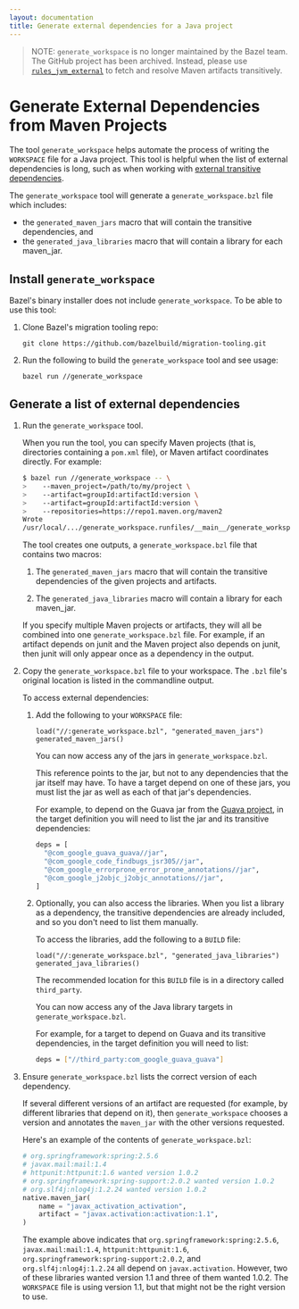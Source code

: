 ```yaml
---
layout: documentation
title: Generate external dependencies for a Java project
---
```


> NOTE: `generate_workspace` is no longer maintained by the Bazel team. The
GitHub project has been archived. Instead, please use [`rules_jvm_external`](
https://github.com/bazelbuild/rules_jvm_external) to fetch and resolve
Maven artifacts transitively.

# Generate External Dependencies from Maven Projects

The tool `generate_workspace` helps automate the process of writing
the `WORKSPACE` file for a Java project. This tool is
helpful when the list of external dependencies is long, such as when working
with [external transitive dependencies](external.html#transitive-dependencies).

The `generate_workspace` tool will generate a `generate_workspace.bzl` file
which includes:

*   the `generated_maven_jars` macro that will contain the transitive
    dependencies, and
*   the `generated_java_libraries` macro that will contain a library for
    each maven_jar.

## Install `generate_workspace`

Bazel's binary installer does not include `generate_workspace`. To be able to
use this tool:

1.  Clone Bazel's migration tooling repo:

    ```
    git clone https://github.com/bazelbuild/migration-tooling.git
    ```

2.  Run the following to build the `generate_workspace` tool and see usage:

    ```
    bazel run //generate_workspace
    ```

## Generate a list of external dependencies

1.  Run the `generate_workspace` tool.

    When you run the tool, you can specify Maven projects (that is,
    directories containing a `pom.xml` file), or Maven artifact coordinates
    directly. For example:

    ```bash
    $ bazel run //generate_workspace -- \
    >    --maven_project=/path/to/my/project \
    >    --artifact=groupId:artifactId:version \
    >    --artifact=groupId:artifactId:version \
    >    --repositories=https://repo1.maven.org/maven2
    Wrote
    /usr/local/.../generate_workspace.runfiles/__main__/generate_workspace.bzl
    ```

    The tool creates one outputs, a `generate_workspace.bzl` file that contains
    two macros:

    1.  The `generated_maven_jars` macro that will contain the transitive
        dependencies of the given projects and artifacts.

    2.  The `generated_java_libraries` macro will contain a library
        for each maven_jar.

    If you specify multiple Maven projects or artifacts, they will all be
    combined into one `generate_workspace.bzl` file. For example, if an
    artifact depends on junit and the Maven project also depends on junit, then
    junit will only appear once as a dependency in the output.

2.  Copy the `generate_workspace.bzl` file to your workspace. The `.bzl`
    file's original location is listed in the commandline output.

    To access external dependencies:

    1.  Add the following to your `WORKSPACE` file:

        ```
        load("//:generate_workspace.bzl", "generated_maven_jars")
        generated_maven_jars()
        ```

        You can now access any of the jars in `generate_workspace.bzl`.

        This reference points to the jar, but not to any dependencies
        that the jar itself may have. To have a target depend on one of these
        jars, you must list the jar as well as each of that jar's dependencies.

        For example, to depend on the Guava jar from the
        [Guava project](https://github.com/google/guava/tree/master/guava),
        in the target definition you will need to list the jar and its
        transitive dependencies:

        ```bash
        deps = [
          "@com_google_guava_guava//jar",
          "@com_google_code_findbugs_jsr305//jar",
          "@com_google_errorprone_error_prone_annotations//jar",
          "@com_google_j2objc_j2objc_annotations//jar",
        ]
        ```

    2.  Optionally, you can also access the libraries. When you list a library
        as a dependency, the transitive dependencies are already included, and
        so you don't need to list them manually.

        To access the libraries, add the following to a `BUILD` file:

        ```
        load("//:generate_workspace.bzl", "generated_java_libraries")
        generated_java_libraries()
        ```

        The recommended location for this `BUILD` file is in a directory called
        `third_party`.

        You can now access any of the Java library targets in
        `generate_workspace.bzl`.

        For example, for a target to depend on Guava and its transitive
        dependencies, in the target definition you will need to list:

        ```bash
        deps = ["//third_party:com_google_guava_guava"]
        ```

3.  Ensure `generate_workspace.bzl` lists the correct version of each
    dependency.

    If several different versions of an artifact are requested (for example, by
    different libraries that depend on it), then `generate_workspace` chooses
    a version and annotates the `maven_jar` with the other versions requested.

    Here's an example of the contents of `generate_workspace.bzl`:

    ```python
    # org.springframework:spring:2.5.6
    # javax.mail:mail:1.4
    # httpunit:httpunit:1.6 wanted version 1.0.2
    # org.springframework:spring-support:2.0.2 wanted version 1.0.2
    # org.slf4j:nlog4j:1.2.24 wanted version 1.0.2
    native.maven_jar(
        name = "javax_activation_activation",
        artifact = "javax.activation:activation:1.1",
    )
    ```

    The example above indicates that `org.springframework:spring:2.5.6`,
    `javax.mail:mail:1.4`, `httpunit:httpunit:1.6`,
    `org.springframework:spring-support:2.0.2`, and `org.slf4j:nlog4j:1.2.24`
    all depend on `javax.activation`. However, two of these libraries wanted
    version 1.1 and three of them wanted 1.0.2. The `WORKSPACE` file is using
    version 1.1, but that might not be the right version to use.
